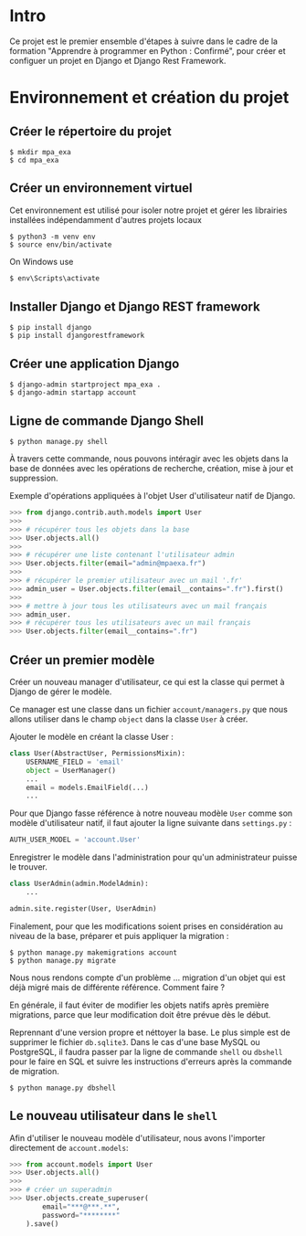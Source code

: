 # Intro
Ce projet est le premier ensemble d'étapes à suivre dans le cadre de la formation "Apprendre à programmer en Python : Confirmé", pour créer et configuer un projet en Django et Django Rest Framework.

# Environnement et création du projet
## Créer le répertoire du projet
```shell
$ mkdir mpa_exa
$ cd mpa_exa
```

## Créer un environnement virtuel
Cet environnement est utilisé pour isoler notre projet et gérer les librairies installées indépendamment d'autres projets locaux
```shell
$ python3 -m venv env
$ source env/bin/activate
```
On Windows use 
```powershell
$ env\Scripts\activate
```

## Installer Django et Django REST framework
```shell
$ pip install django
$ pip install djangorestframework
```

## Créer une application Django
```shell
$ django-admin startproject mpa_exa .
$ django-admin startapp account
```

## Ligne de commande Django Shell
```shell
$ python manage.py shell
```
À travers cette commande, nous pouvons intéragir avec les objets dans la base de données avec les opérations de recherche, création, mise à jour et suppression.

Exemple d'opérations appliquées à l'objet User d'utilisateur natif de Django.

```python
>>> from django.contrib.auth.models import User
>>> 
>>> # récupérer tous les objets dans la base
>>> User.objects.all()  
>>> 
>>> # récupérer une liste contenant l'utilisateur admin
>>> User.objects.filter(email="admin@mpaexa.fr")  
>>>
>>> # récupérer le premier utilisateur avec un mail '.fr'
>>> admin_user = User.objects.filter(email__contains=".fr").first()
>>> 
>>> # mettre à jour tous les utilisateurs avec un mail français
>>> admin_user.
>>> # récupérer tous les utilisateurs avec un mail français
>>> User.objects.filter(email__contains=".fr")  
```

## Créer un premier modèle
Créer un nouveau manager d'utilisateur, ce qui est la classe qui permet à Django de gérer le modèle.

Ce manager est une classe dans un fichier `account/managers.py` que nous allons utiliser dans le champ `object` dans la classe `User` à créer.

Ajouter le modèle en créant la classe User :
```python
class User(AbstractUser, PermissionsMixin):
    USERNAME_FIELD = 'email'
    object = UserManager()
    ...
    email = models.EmailField(...)
    ...
```

Pour que Django fasse référence à notre nouveau modèle `User` comme son modèle d'utilisateur natif,
il faut ajouter la ligne suivante dans `settings.py` : 
```python
AUTH_USER_MODEL = 'account.User'
```

Enregistrer le modèle dans l'administration pour qu'un administrateur puisse le trouver.
```python
class UserAdmin(admin.ModelAdmin):
    ... 

admin.site.register(User, UserAdmin)
```

Finalement, pour que les modifications soient prises en considération au niveau de la base, préparer et puis appliquer la migration :

```shell
$ python manage.py makemigrations account
$ python manage.py migrate
```

Nous nous rendons compte d'un problème ... migration d'un objet qui est déjà migré mais de différente référence. Comment faire ?

En générale, il faut éviter de modifier les objets natifs après première migrations, parce que leur modification doit être prévue dès le début.

Reprennant d'une version propre et néttoyer la base. Le plus simple est de supprimer le fichier `db.sqlite3`. Dans le cas d'une base MySQL ou PostgreSQL, il faudra passer par la ligne de commande `shell` ou `dbshell` pour le faire en SQL et suivre les instructions d'erreurs après la commande de migration.

```shell
$ python manage.py dbshell
```

## Le nouveau utilisateur dans le `shell`
Afin d'utiliser le nouveau modèle d'utilisateur, nous avons l'importer directement de `account.models`:
```python
>>> from account.models import User
>>> User.objects.all()
>>> 
>>> # créer un superadmin
>>> User.objects.create_superuser(
        email="***@***.**", 
        password="********"
    ).save()
```

